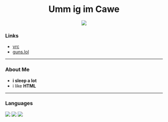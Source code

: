 <h1 align="center">Umm ig im Cawe</h1>

<p align="center"> <img src="https://i.pinimg.com/736x/ed/bf/3f/edbf3fbcc1d1324fb016cebd940aeff9.jpg" /> </p>


###  Links
- [vrc](https://vrchat.com/home/user/usr_ab249cf7-5756-4c1b-a0c4-b1e6454c28d1)
- [guns.lol](https://guns.lol/atomicfemboy)

---

###  About Me
- **i sleep a lot**
- i like **HTML**

---

###  Languages
<p align="left">
  <img src="https://img.shields.io/badge/C%23-239120?style=for-the-badge&logo=c-sharp&logoColor=white" />
  <img src="https://img.shields.io/badge/Python-3776AB?style=for-the-badge&logo=python&logoColor=white" />
  <img src="https://img.shields.io/badge/HTML5-E34F26?style=for-the-badge&logo=html5&logoColor=white" />
</p>

